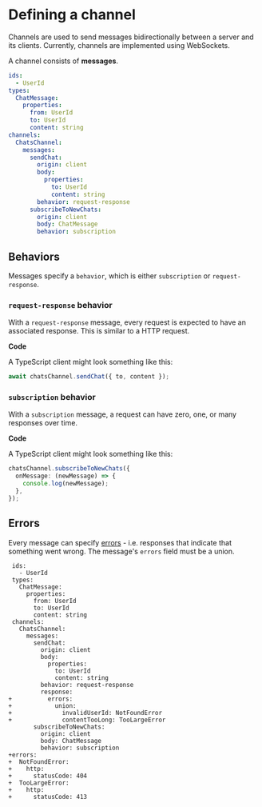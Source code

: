 # Defining a channel

Channels are used to send messages bidirectionally between a server and its clients. Currently, channels are implemented using WebSockets.

A channel consists of **messages**.

```yaml
ids:
  - UserId
types:
  ChatMessage:
    properties:
      from: UserId
      to: UserId
      content: string
channels:
  ChatsChannel:
    messages:
      sendChat:
        origin: client
        body:
          properties:
            to: UserId
            content: string
        behavior: request-response
      subscribeToNewChats:
        origin: client
        body: ChatMessage
        behavior: subscription
```

## Behaviors

Messages specify a `behavior`, which is either `subscription` or `request-response`.

### `request-response` behavior

With a `request-response` message, every request is expected to have an associated response. This is similar to a HTTP request.

**Code**

A TypeScript client might look something like this:

```ts
await chatsChannel.sendChat({ to, content });
```

### `subscription` behavior

With a `subscription` message, a request can have zero, one, or many responses over time.

**Code**

A TypeScript client might look something like this:

```ts
chatsChannel.subscribeToNewChats({
  onMessage: (newMessage) => {
    console.log(newMessage);
  },
});
```

## Errors

Every message can specify [errors](#defining-errors) - i.e. responses that indicate that something went wrong. The message's `errors` field must be a union.

```diff-yaml diff-highlight
 ids:
   - UserId
 types:
   ChatMessage:
     properties:
       from: UserId
       to: UserId
       content: string
 channels:
   ChatsChannel:
     messages:
       sendChat:
         origin: client
         body:
           properties:
             to: UserId
             content: string
         behavior: request-response
         response:
+          errors:
+            union:
+              invalidUserId: NotFoundError
+              contentTooLong: TooLargeError
       subscribeToNewChats:
         origin: client
         body: ChatMessage
         behavior: subscription
+errors:
+  NotFoundError:
+    http:
+      statusCode: 404
+  TooLargeError:
+    http:
+      statusCode: 413
```
